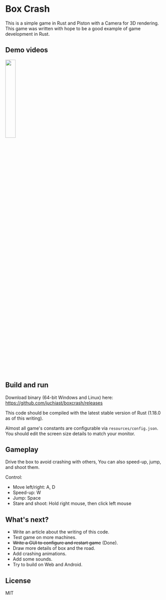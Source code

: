 # Box Crash

This is a simple game in Rust and Piston with a Camera for 3D rendering.
This game was written with hope to be a good example of game development in Rust.

## Demo videos

<a target="_blank" href="http://www.youtube.com/watch?v=iEvYlKGlAPs"><img src="http://img.youtube.com/vi/iEvYlKGlAPs/0.jpg" width="25%" height="25%"/></a>

## Build and run

Download binary (64-bit Windows and Linux) here: https://github.com/juchiast/boxcrash/releases

This code should be compiled with the latest stable version of Rust (1.18.0 as of this writing).

Almost all game's constants are configurable via `resources/config.json`.
You should edit the screen size details to match your monitor.

## Gameplay

Drive the box to avoid crashing with others, You can also speed-up, jump, and shoot them.

Control:

- Move left/right: A, D
- Speed-up: W
- Jump: Space
- Stare and shoot: Hold right mouse, then click left mouse

## What's next?

- Write an article about the writing of this code.
- Test game on more machines.
- ~~Write a GUI to configure and restart game~~ (Done).
- Draw more details of box and the road.
- Add crashing animations.
- Add some sounds.
- Try to build on Web and Android.

## License

MIT
